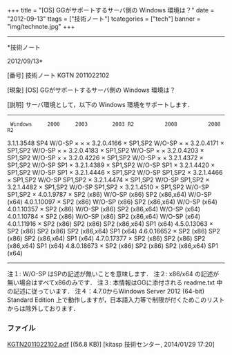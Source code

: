 ﻿+++
title = "[OS] GGがサポートするサーバ側の Windows 環境は？"
date = "2012-09-13"
ttags = ["技術ノート"]
tcategories = ["tech"]
banner = "img/technote.jpg"
+++

-----------------------------------------------------------------------------------------------------------------------------

*技術ノート

2012/09/13*


[番号]
技術ノート KGTN 2011022102

[現象]
[OS] GGがサポートするサーバ側の Windows 環境は？

[説明]
サーバ環境として，以下の Windows 環境をサポートします．

  ------------- ------ ----------- -------------- --------------- --------------
     Windows     2000     2003        2003 R2          2008          2008 R2
   3.1.1.3548    SP4     W/O-SP          ×               ×              ×
   3.2.0.4166     ×      SP1,SP2       W/O-SP            ×              ×
   3.2.0.4171     ×      SP1,SP2       W/O-SP            ×              ×
   3.2.0.4183     ×      SP1,SP2       W/O-SP            ×              ×
   3.2.0.4203     ×      SP1,SP2       W/O-SP            ×              ×
   3.2.0.4226     ×      SP1,SP2       W/O-SP            ×              ×
   3.2.1.4372     ×      SP1,SP2       W/O-SP           SP1             ×
   3.2.1.4389     ×      SP1,SP2       W/O-SP           SP1             ×
   3.2.1.4420     ×      SP1,SP2       W/O-SP           SP1             ×
   3.2.1.4446     ×      SP1,SP2       W/O-SP         SP1,SP2           ×
   3.2.1.4466     ×      SP1,SP2       W/O-SP         SP1,SP2           ×
   3.2.1.4474     ×      SP1,SP2       W/O-SP         SP1,SP2           ×
   3.2.1.4482     ×      SP1,SP2       W/O-SP         SP1,SP2           ×
   3.2.1.4510     ×      SP1,SP2       W/O-SP         SP1,SP2           ×
   4.0.1.9787     ×     SP2 (x86)   W/O-SP (x86)   SP2 (x86,x64)   W/O-SP (x64)
   4.0.1.10097    ×     SP2 (x86)   W/O-SP (x86)   SP2 (x86,x64)   W/O-SP (x64)
   4.0.1.10357    ×     SP2 (x86)   W/O-SP (x86)   SP2 (x86,x64)   W/O-SP (x64)
   4.0.1.10784    ×     SP2 (x86)   W/O-SP (x86)   SP2 (x86,x64)   W/O-SP (x64)
   4.0.1.11916    ×     SP2 (x86)    SP2 (x86)     SP2 (x86,x64)    SP1 (x64)
   4.5.0.13063    ×     SP2 (x86)    SP2 (x86)     SP2 (x86,x64)    SP1 (x64)
   4.6.0.16652    ×     SP2 (x86)    SP2 (x86)     SP2 (x86,x64)    SP1 (x64)
   4.7.0.17377    ×     SP2 (x86)    SP2 (x86)     SP2 (x86,x64)    SP1 (x64)
   4.8.0.18673    ×     SP2 (x86)    SP2 (x86)     SP2 (x86,x64)    SP1 (x64)
  ------------- ------ ----------- -------------- --------------- --------------

注１: W/O-SP はSPの記述が無いことを意味します．
注２: x86/x64 の記述が無い場合はすべてx86のみです．
注３: 本情報はGGに添付される readme.txt 中の記述に従っています．
注４：4.7.0からWindows Server 2012 (64-bit) Standard Edition
上で動作しますが，日本語入力等で制限が付くためこのリストからは除外しております．


### ファイル

 
 


[KGTN2011022102.pdf](http://techreport.kitasp.net/attachments/download/1515/KGTN2011022102.pdf)
 [(56.8 KB)] [kitasp 技術センター, 2014/01/29
17:20]


 


 

